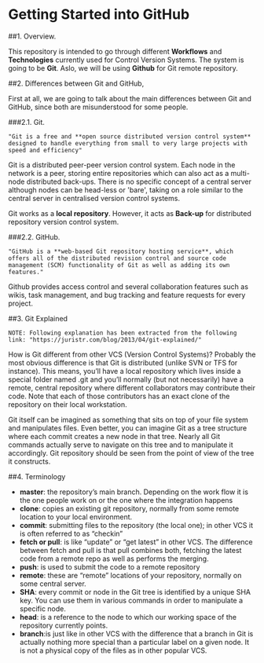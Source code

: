 #  Getting Started into GitHub

##1. Overview.

This repository is intended to go through different **Workflows** and **Technologies** currently used for Control Version Systems.
The system is going to be **Git**. Aslo, we will be using **Github** for Git remote repository.
 
##2. Differences between Git and GitHub,

First at all, we are going to talk about the main differences between Git and GitHub, since both are misunderstood for some people.
	
###2.1. Git.

	"Git is a free and **open source distributed version control system** designed to handle everything from small to very large projects with speed and efficiency"
	
Git is a distributed peer-peer version control system. Each node in the network is a peer, storing entire repositories which can also act as a multi-node distributed back-ups. There is no specific concept of a central server although nodes can be head-less or 'bare', taking on a role similar to the central server in centralised version control systems.
		
Git works as a **local repository**. However, it acts as **Back-up** for distributed repository version control system.
	
###2.2. GitHub.
		
	"GitHub is a **web-based Git repository hosting service**, which offers all of the distributed revision control and source code management (SCM) functionality of Git as well as adding its own features."

Github provides access control and several collaboration features such as wikis, task management, and bug tracking and feature requests for every project.
	
##3. Git Explained	
	
	NOTE: Following explanation has been extracted from the following link: "https://juristr.com/blog/2013/04/git-explained/"	
	
How is Git different from other VCS (Version Control Systems)? Probably the most obvious difference is that Git is distributed (unlike SVN or TFS for instance). This means, you’ll have a local repository which lives inside a special folder named .git and you’ll normally (but not necessarily) have a remote, central repository where different collaborators may contribute their code. Note that each of those contributors has an exact clone of the repository on their local workstation.

Git itself can be imagined as something that sits on top of your file system and manipulates files. Even better, you can imagine Git as a tree structure where each commit creates a new node in that tree. Nearly all Git commands actually serve to navigate on this tree and to manipulate it accordingly.
Git repository should be seen from the point of view of the tree it constructs. 

##4. Terminology

- **master**: the repository’s main branch. Depending on the work flow it is the one people work on or the one where the integration happens
- **clone**: copies an existing git repository, normally from some remote location to your local environment.
- **commit**: submitting files to the repository (the local one); in other VCS it is often referred to as “checkin”
- **fetch or pull**: is like “update” or “get latest” in other VCS. The difference between fetch and pull is that pull combines both, fetching the latest code from a remote repo as well as performs the merging.
- **push**: is used to submit the code to a remote repository
- **remote**: these are “remote” locations of your repository, normally on some central server.
- **SHA**: every commit or node in the Git tree is identified by a unique SHA key. You can use them in various commands in order to manipulate a specific node.
- **head**: is a reference to the node to which our working space of the repository currently points.
- **branch**:is just like in other VCS with the difference that a branch in Git is actually nothing more special than a particular label on a given node. It is not a physical copy of the files as in other popular VCS.








 


